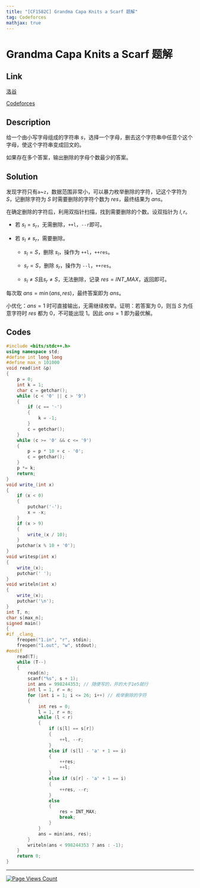 ```yaml
---
title: "[CF1582C] Grandma Capa Knits a Scarf 题解"
tag: Codeforces
mathjax: true
---
```


# Grandma Capa Knits a Scarf 题解

##  Link

[洛谷](https://www.luogu.com.cn/problem/CF1582C)

[Codeforces](https://codeforces.com/problemset/problem/1582/C)

## Description

给一个由小写字母组成的字符串 $s$，选择一个字母，删去这个字符串中任意个这个字母，使这个字符串变成回文的。

如果存在多个答案，输出删除的字母个数最少的答案。

## Solution

发现字符只有`a`~`z`，数据范围非常小，可以暴力枚举删除的字符，记这个字符为 $S$，记删除字符为 $S$ 时需要删除的字符个数为 $res$，最终结果为 $ans$。

在确定删除的字符后，利用双指针扫描，找到需要删除的个数。设双指针为 $l,r$。

- 若 $s_{l} = s_{r}$，无需删除，`++l`，`--r`即可。

- 若 $s_{l} \ne s_{r}$，需要删除。
  - $s_{l} = S$，删除 $s_{l}$，操作为  `++l`，`++res`。

  - $s_{r} = S$，删除 $s_{r}$，操作为  `--l`，`++res`。
  
  - $s_{l} \ne S \text{且} s_{r} \ne S$，无法删除，记录 $res = INT\_MAX$，返回即可。

每次取 $ans = \min (ans,res)$，最终答案即为 $ans$。

小优化：$ans = 1$ 时可直接输出，无需继续枚举。证明：若答案为 $0$，则当 $S$ 为任意字符时 $res$ 都为 $0$，不可能出现 $1$。因此 $ans = 1$ 即为最优解。

## Codes

```cpp
#include <bits/stdc++.h>
using namespace std;
#define int long long
#define max_n 101000
void read(int &p)
{
    p = 0;
    int k = 1;
    char c = getchar();
    while (c < '0' || c > '9')
    {
        if (c == '-')
        {
            k = -1;
        }
        c = getchar();
    }
    while (c >= '0' && c <= '9')
    {
        p = p * 10 + c - '0';
        c = getchar();
    }
    p *= k;
    return;
}
void write_(int x)
{
    if (x < 0)
    {
        putchar('-');
        x = -x;
    }
    if (x > 9)
    {
        write_(x / 10);
    }
    putchar(x % 10 + '0');
}
void writesp(int x)
{
    write_(x);
    putchar(' ');
}
void writeln(int x)
{
    write_(x);
    putchar('\n');
}
int T, n;
char s[max_n];
signed main()
{
#if _clang_
    freopen("1.in", "r", stdin);
    freopen("1.out", "w", stdout);
#endif
    read(T);
    while (T--)
    {
        read(n);
        scanf("%s", s + 1);
        int ans = 998244353; // 随便写的，开的大于1e5就行
        int l = 1, r = n;
        for (int i = 1; i <= 26; i++) // 枚举删除的字符
        {
            int res = 0;
            l = 1, r = n;
            while (l < r)
            {
                if (s[l] == s[r])
                {
                    ++l, --r;
                }
                else if (s[l] - 'a' + 1 == i)
                {
                    ++res;
                    ++l;
                }
                else if (s[r] - 'a' + 1 == i)
                {
                    ++res, --r;
                }
                else
                {
                    res = INT_MAX;
                    break;
                }
            }
            ans = min(ans, res);
        }
        writeln(ans < 998244353 ? ans : -1);
    }
    return 0;
}
```

---

[![Page Views Count](https://badges.toozhao.com/badges/01GXQDDFCB85TTEA1PQXXYPZQT/blue.svg)](https://badges.toozhao.com/stats/01GXQDDFCB85TTEA1PQXXYPZQT "Get your own page views count badge on badges.toozhao.com")
